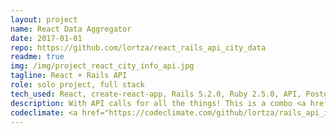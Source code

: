 ```yaml
---
layout: project
name: React Data Aggregator
date: 2017-01-01
repo: https://github.com/lortza/react_rails_api_city_data
readme: true
img: /img/project_react_city_info_api.jpg
tagline: React + Rails API
role: solo project, full stack
tech_used: React, create-react-app, Rails 5.2.0, Ruby 2.5.0, API, PostgreSQL
description: With API calls for all the things! This is a combo <a href="https://github.com/lortza/react_rails_api_city_data" target="_blank" alt="react_rails_api_city_data">React app</a> + separate <a href="https://github.com/lortza/rails_api_integrator" target="_blank" alt="rails_api_integrator">Rails API app</a>. It's loaded with location-specific feeds, which are the product of 6 different APIs repackaged as one inside the Rails API. All of that makes the Rails API a pretty tidy package to serve to the React app. It's tempting to call it ETL, but there is no actual saving to a db, so instead it's just a killer API.
codeclimate: <a href="https://codeclimate.com/github/lortza/rails_api_integrator/maintainability"><img src="https://api.codeclimate.com/v1/badges/51fd012d7d70a11a1edc/maintainability" /></a>
---
```


